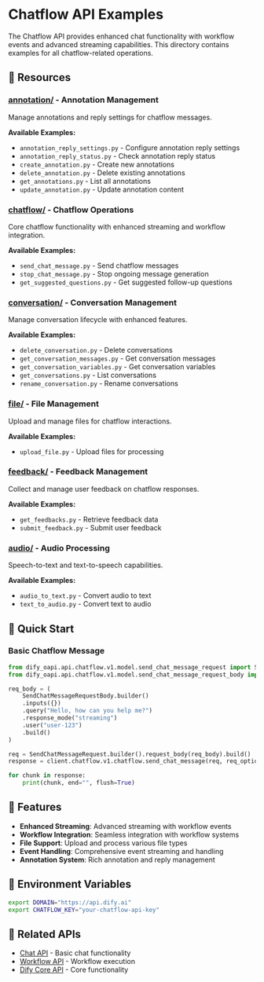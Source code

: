 # Chatflow API Examples

The Chatflow API provides enhanced chat functionality with workflow events and advanced streaming capabilities. This directory contains examples for all chatflow-related operations.

## 📁 Resources

### [annotation/](./annotation/) - Annotation Management
Manage annotations and reply settings for chatflow messages.

**Available Examples:**
- `annotation_reply_settings.py` - Configure annotation reply settings
- `annotation_reply_status.py` - Check annotation reply status
- `create_annotation.py` - Create new annotations
- `delete_annotation.py` - Delete existing annotations
- `get_annotations.py` - List all annotations
- `update_annotation.py` - Update annotation content

### [chatflow/](./chatflow/) - Chatflow Operations
Core chatflow functionality with enhanced streaming and workflow integration.

**Available Examples:**
- `send_chat_message.py` - Send chatflow messages
- `stop_chat_message.py` - Stop ongoing message generation
- `get_suggested_questions.py` - Get suggested follow-up questions

### [conversation/](./conversation/) - Conversation Management
Manage conversation lifecycle with enhanced features.

**Available Examples:**
- `delete_conversation.py` - Delete conversations
- `get_conversation_messages.py` - Get conversation messages
- `get_conversation_variables.py` - Get conversation variables
- `get_conversations.py` - List conversations
- `rename_conversation.py` - Rename conversations

### [file/](./file/) - File Management
Upload and manage files for chatflow interactions.

**Available Examples:**
- `upload_file.py` - Upload files for processing

### [feedback/](./feedback/) - Feedback Management
Collect and manage user feedback on chatflow responses.

**Available Examples:**
- `get_feedbacks.py` - Retrieve feedback data
- `submit_feedback.py` - Submit user feedback

### [audio/](./audio/) - Audio Processing
Speech-to-text and text-to-speech capabilities.

**Available Examples:**
- `audio_to_text.py` - Convert audio to text
- `text_to_audio.py` - Convert text to audio

## 🚀 Quick Start

### Basic Chatflow Message

```python
from dify_oapi.api.chatflow.v1.model.send_chat_message_request import SendChatMessageRequest
from dify_oapi.api.chatflow.v1.model.send_chat_message_request_body import SendChatMessageRequestBody

req_body = (
    SendChatMessageRequestBody.builder()
    .inputs({})
    .query("Hello, how can you help me?")
    .response_mode("streaming")
    .user("user-123")
    .build()
)

req = SendChatMessageRequest.builder().request_body(req_body).build()
response = client.chatflow.v1.chatflow.send_chat_message(req, req_option, True)

for chunk in response:
    print(chunk, end="", flush=True)
```

## 🔧 Features

- **Enhanced Streaming**: Advanced streaming with workflow events
- **Workflow Integration**: Seamless integration with workflow systems
- **File Support**: Upload and process various file types
- **Event Handling**: Comprehensive event streaming and handling
- **Annotation System**: Rich annotation and reply management

## 📖 Environment Variables

```bash
export DOMAIN="https://api.dify.ai"
export CHATFLOW_KEY="your-chatflow-api-key"
```

## 🔗 Related APIs

- [Chat API](../chat/) - Basic chat functionality
- [Workflow API](../workflow/) - Workflow execution
- [Dify Core API](../dify/) - Core functionality